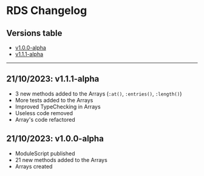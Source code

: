 # RDS Changelog

## Versions table
- [v1.0.0-alpha](#21102023-v100-alpha)
- [v1.1.1-alpha](#21102023-v111-alpha)

---

## 21/10/2023: **v1.1.1-alpha**

- 3 new methods added to the Arrays (`:at()`, `:entries()`, `:length()`)
- More tests added to the Arrays
- Improved TypeChecking in Arrays
- Useless code removed
- Array's code refactored

## 21/10/2023: **v1.0.0-alpha**

- ModuleScript published
- 21 new methods added to the Arrays
- Arrays created